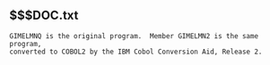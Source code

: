 
## $$$DOC.txt
```
GIMELMNQ is the original program.  Member GIMELMN2 is the same program,
converted to COBOL2 by the IBM Cobol Conversion Aid, Release 2.
```


